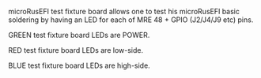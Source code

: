 

microRusEFI test fixture board allows one to test his microRusEFI basic soldering by having an LED for each of MRE 48 + GPIO (J2/J4/J9 etc) pins.

GREEN test fixture board LEDs are POWER.

RED test fixture board LEDs are low-side.

BLUE test fixture board LEDs are high-side.



